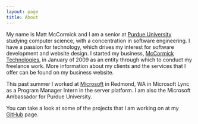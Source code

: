 ```yaml
---
layout: page
title: About
---
```


My name is Matt McCormick and I am a senior at [Purdue University](http://www.purdue.edu) studying computer science, with a concentration in software engineering. I have a passion for technology, which drives my interest for software development and website design. I started my business, [McCormick Technologies](http://www.mccormicktechnologies.com), in January of 2009 as an entity through which to conduct my freelance work. More information about my clients and the services that I offer can be found on my business website.

This past summer I worked at [Microsoft](http://www.microsoft.com) in Redmond, WA in Microsoft Lync as a Program Manager Intern in the server platform. I am also the Microsoft Ambassador for Purdue University.

You can take a look at some of the projects that I am working on at my [GitHub](https://www.github.com/mbmccormick) page.